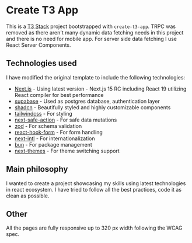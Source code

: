 # Create T3 App

This is a [T3 Stack](https://create.t3.gg/) project bootstrapped with `create-t3-app`. TRPC was removed as there aren't many dynamic data fetching needs in this project and there is no need for mobile app. For server side data fetching I use React Server Components.

## Technologies used
I have modified the original template to include the following technologies:
- [Next.js](https://nextjs.org/) - Using latest version - Next.js 15 RC including React 19 utilizing React compiler for best performance
- [supabase](https://supabase.io/) - Used as postgres database, authentication layer 
- [shadcn](https://ui.shadcn.com/) - Beautifully styled and highly customizable components
- [tailwindcss](https://tailwindcss.com/) - For styling
- [next-safe-action](https://next-safe-action.dev/) - For safe data mutations
- [zod](https://zod.dev/) - For schema validation
- [react-hook-form](https://react-hook-form.com/) - For form handling
- [next-intl](https://next-intl-docs.vercel.app/) - For internationalization
- [bun](https://bun.sh/) - For package management
- [next-themes](https://github.com/pacocoursey/next-themes) - For theme switching support

## Main philosophy
I wanted to create a project showcasing my skills using latest technologies in react ecosystem. I have tried to follow all the best practices, code it as clean as possible.

## Other
All the pages are fully responsive up to 320 px width following the WCAG spec. 